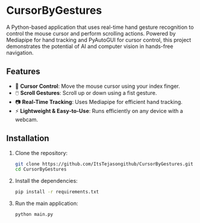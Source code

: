 # CursorByGestures

A Python-based application that uses real-time hand gesture recognition to control the mouse cursor and perform scrolling actions. Powered by Mediapipe for hand tracking and PyAutoGUI for cursor control, this project demonstrates the potential of AI and computer vision in hands-free navigation.

## Features
- 🎯 **Cursor Control**: Move the mouse cursor using your index finger.
- 🖱️ **Scroll Gestures**: Scroll up or down using a fist gesture.
- 📷 **Real-Time Tracking**: Uses Mediapipe for efficient hand tracking.
- ⚡ **Lightweight & Easy-to-Use**: Runs efficiently on any device with a webcam.

## Installation
1. Clone the repository:
   ```bash
   git clone https://github.com/ItsTejasongithub/CursorByGestures.git
   cd CursorByGestures

2. Install the dependencies:
   ```bash
   pip install -r requirements.txt

3. Run the main application:
	```bash
	python main.py

